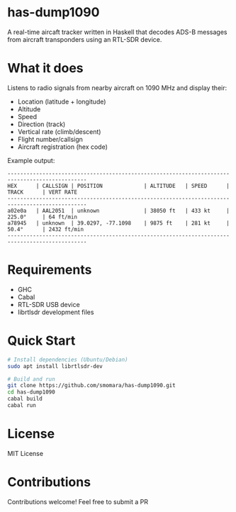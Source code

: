 # has-dump1090
A real-time aircaft tracker written in Haskell that decodes ADS-B messages from aircraft transponders using an RTL-SDR device.

# What it does
Listens to radio signals from nearby aircraft on 1090 MHz and display their:
* Location (latitude + longitude)
* Altitude
* Speed
* Direction (track)
* Vertical rate (climb/descent)
* Flight number/callsign
* Aircraft registration (hex code)

Example output:
```
-----------------------------------------------------------------------------------------------
HEX      | CALLSIGN | POSITION             | ALTITUDE   | SPEED      | TRACK      | VERT RATE      
-----------------------------------------------------------------------------------------------
a02e0a   | AAL2051  | unknown              | 38050 ft   | 433 kt     | 225.0°     | 64 ft/min      
a78945   | unknown  | 39.0297, -77.1098    | 9875 ft    | 281 kt     | 50.4°      | 2432 ft/min    
-----------------------------------------------------------------------------------------------
```

# Requirements
* GHC
* Cabal
* RTL-SDR USB device
* librtlsdr development files

# Quick Start
```bash
# Install dependencies (Ubuntu/Debian)
sudo apt install librtlsdr-dev

# Build and run
git clone https://github.com/smomara/has-dump1090.git
cd has-dump1090
cabal build
cabal run
```

# License
MIT License

# Contributions
Contributions welcome! Feel free to submit a PR
